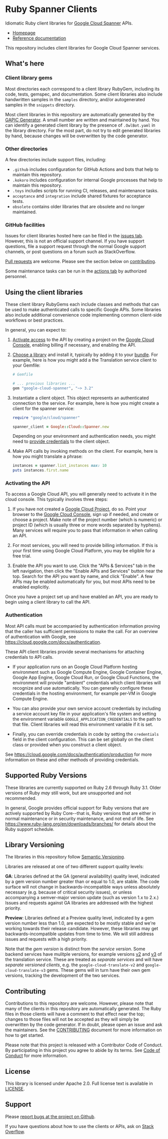 # Ruby Spanner Clients

Idiomatic Ruby client libraries for
[Google Cloud Spanner](https://cloud.google.com/spanner/) APIs.

* [Homepage](https://github.com/googleapis/ruby-spanner/)
* [Reference documentation](https://cloud.google.com/ruby/docs/reference/google-cloud-spanner/latest)

This repository includes client libraries for Google Cloud Spanner services.

## What's here

### Client library gems

Most directories each correspond to a client library RubyGem, including its
code, tests, gemspec, and documentation. Some client libraries also include
handwritten samples in the `samples` directory, and/or autogenerated samples
in the `snippets` directory.

Most client libraries in this repository are automatically generated by the
[GAPIC Generator](https://github.com/googleapis/gapic-generator-ruby). A small
number are written and maintained by hand. You can identify a generated client
library by the presence of `.OwlBot.yaml` in the library directory. For the
most part, do not try to edit generated libraries by hand, because changes will
be overwritten by the code generator.

### Other directories

A few directories include support files, including:

*   `.github` includes configuration for GitHub Actions and bots that help to
    maintain this repository.
*   `.kokoro` includes configuration for internal Google processes that help to
    maintain this repository.
*   `.toys` includes scripts for running CI, releases, and maintenance tasks.
*   `acceptance` and `integration` include shared fixtures for acceptance tests.
*   `obsolete` contains older libraries that are obsolete and no longer
    maintained.

### GitHub facilities

Issues for client libraries hosted here can be filed in the
[issues tab](https://github.com/googleapis/ruby-spanner/issues). However,
this is not an official support channel. If you have support questions, file a
support request through the normal Google support channels, or post questions
on a forum such as StackOverflow.

[Pull requests](https://github.com/googleapis/ruby-spanner/pulls) are
welcome. Please see the section below on [contributing](#contributing).

Some maintenance tasks can be run in the
[actions tab](https://github.com/googleapis/ruby-spanner/actions) by
authorized personnel.

## Using the client libraries

These client library RubyGems each include classes and methods that can be used
to make authenticated calls to specific Google APIs. Some libraries also
include additional convenience code implementing common client-side workflows
or best practices.

In general, you can expect to:

1.  [Activate access](#activating-the-api) to the API by creating a project on
    the [Google Cloud Console](https://console.cloud.google.com), enabling
    billing if necessary, and enabling the API.

2.  [Choose a library](#choosing-a-client-library) and install it, typically by
    adding it to your [bundle](https://bundler.io). For example, here is how
    you might add a the Translation service client to your Gemfile:

    ```ruby
    # Gemfile

    # ... previous libraries ...
    gem "google-cloud-spanner", "~> 3.2"
    ```

3.  Instantiate a client object. This object represents an authenticated
    connection to the service. For example, here is how you might create a
    client for the spanner service:

    ```ruby
    require "google/cloud/spanner"

    spanner_client = Google::Cloud::Spanner.new
    ```

    Depending on your environment and authentication needs, you might need to
    [provide credentials](#authentication) to the client object.

4.  Make API calls by invoking methods on the client. For example, here is how
    you might translate a phrase:

    ```ruby
    instances = spanner.list_instances max: 10
    puts instances.first.name
    ```

### Activating the API

To access a Google Cloud API, you will generally need to activate it in the
cloud console. This typically involves three steps:

1.  If you have not created a
    [Google Cloud Project](https://cloud.google.com/docs/overview#projects), do
    so. Point your browser to the
    [Google Cloud Console](https://console.cloud.google.com), sign up if
    needed, and create or choose a project. Make note of the project number
    (which is numeric) or project ID (which is usually three or more words
    separated by hyphens). Many services will require you to pass that
    information in when calling an API.

2.  For most services, you will need to provide billing information. If this is
    your first time using Google Cloud Platform, you may be eligible for a free
    trial.

3.  Enable the API you want to use. Click the "APIs & Services" tab in the left
    navigation, then click the "Enable APIs and Services" button near the top.
    Search for the API you want by name, and click "Enable". A few APIs may be
    enabled automatically for you, but most APIs need to be enabled explicitly.

Once you have a project set up and have enabled an API, you are ready to begin
using a client library to call the API.

### Authentication

Most API calls must be accompanied by authentication information proving that
the caller has sufficient permissions to make the call. For an overview of
authentication with Google, see https://cloud.google.com/docs/authentication.

These API client libraries provide several mechanisms for attaching credentials
to API calls.

*   If your application runs on an Google Cloud Platform hosting environment
    such as Google Compute Engine, Google Container Engine, Google App Engine,
    Google Cloud Run, or Google Cloud Functions, the environment will provide
    "ambient" credentials which client libraries will recognize and use
    automatically. You can generally configure these credentials in the hosting
    environment, for example per-VM in Google Compute Engine.

*   You can also provide your own service account credentials by including a
    service account key file in your application's file system and setting the
    environment variable `GOOGLE_APPLICATION_CREDENTIALS` to the path to that
    file. Client libraries will read this environment variable if it is set.

*   Finally, you can override credentials in code by setting the `credentials`
    field in the client configuration. This can be set globally on the client
    class or provided when you construct a client object.

See https://cloud.google.com/docs/authentication/production for more information
on these and other methods of providing credentials.

## Supported Ruby Versions

These libraries are currently supported on Ruby 2.6 through Ruby 3.1. Older
versions of Ruby _may_ still work, but are unsupported and not recommended.

In general, Google provides official support for Ruby versions that are actively
supported by Ruby Core--that is, Ruby versions that are either in normal
maintenance or in security maintenance, and not end of life. See
https://www.ruby-lang.org/en/downloads/branches/ for details about the Ruby
support schedule.

## Library Versioning

The libraries in this repository follow [Semantic Versioning](https://semver.org/).

Libraries are released at one of two different support quality levels:

**GA**: Libraries defined at the GA (general availability) quality level,
indicated by a gem version number greater than or equal to 1.0, are stable. The
code surface will not change in backwards-incompatible ways unless absolutely
necessary (e.g. because of critical security issues), or unless accompanying a
semver-major version update (such as version 1.x to 2.x.) Issues and requests
against GA libraries are addressed with the highest priority.

**Preview**: Libraries defined at a Preview quality level, indicated by a gem
version number less than 1.0, are expected to be mostly stable and we're
working towards their release candidate. However, these libraries may get
backwards-incompatible updates from time to time. We will still address issues
and requests with a high priority.

Note that the _gem version_ is distinct from the _service version_. Some backend
services have mulitple versions, for example versions
[v2](https://cloud.google.com/translate/docs/reference/rpc/google.cloud.translate.v2)
and [v3](https://cloud.google.com/translate/docs/reference/rpc/google.cloud.translation.v3)
of the translation service. These are treated as _separate services_ and will
have _separate versioned clients_, e.g. the `google-cloud-translate-v2` and
`google-cloud-translate-v3` gems. These gems will in turn have their own gem
versions, tracking the development of the two services.

## Contributing

Contributions to this repository are welcome. However, please note that many of
the clients in this repository are automatically generated. The Ruby files in
those clients will have a comment to that effect near the top; changes to those
files will not be accepted as they will simply be overwritten by the code
generator. If in doubt, please open an issue and ask the maintainers. See the
[CONTRIBUTING](.github/CONTRIBUTING.md) document for more information on how to
get started.

Please note that this project is released with a Contributor Code of Conduct.
By participating in this project you agree to abide by its terms. See
[Code of Conduct](CODE_OF_CONDUCT.md) for more information.

## License

This library is licensed under Apache 2.0. Full license text is
available in [LICENSE](LICENSE).

## Support

Please [report bugs at the project on Github](https://github.com/googleapis/ruby-spanner/issues).

If you have questions about how to use the clients or APIs, ask on
[Stack Overflow](http://stackoverflow.com/questions/tagged/google-cloud-platform+ruby).
